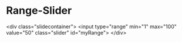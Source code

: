# Range-Slider
&lt;div class="slidecontainer">   &lt;input type="range" min="1" max="100" value="50" class="slider" id="myRange"> &lt;/div>
